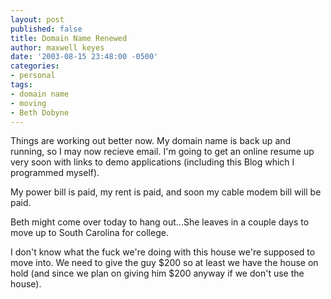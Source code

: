 ```yaml
---
layout: post
published: false
title: Domain Name Renewed
author: maxwell keyes
date: '2003-08-15 23:48:00 -0500'
categories:
- personal
tags:
- domain name
- moving
- Beth Dobyne
---
```


Things are working out better now. My domain name is back up and running, so I
may now recieve email. I'm going to get an online resume up very soon with links
to demo applications (including this Blog which I programmed myself).

My power bill is paid, my rent is paid, and soon my cable modem bill will be
paid.

Beth might come over today to hang out...She leaves in a couple days to move up
to South Carolina for college.

I don't know what the fuck we're doing with this house we're supposed to move
into. We need to give the guy $200 so at least we have the house on hold (and
since we plan on giving him $200 anyway if we don't use the house).
